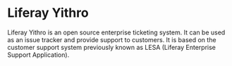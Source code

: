 # Liferay Yithro

Liferay Yithro is an open source enterprise ticketing system. It can be used as
an issue tracker and provide support to customers. It is based on the customer
support system previously known as LESA (Liferay Enterprise Support
Application).